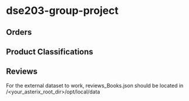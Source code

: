 # dse203-group-project

## Orders

## Product Classifications

## Reviews
For the external dataset to work, reviews_Books.json should be located in  /<your_asterix_root_dir>/opt/local/data 
